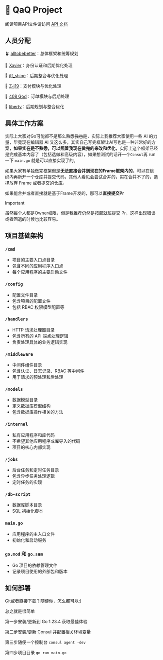 # 🚀 QaQ Project

阅读项目API文件请访问 [API 文档](https://github.com/QaQTeam/Frame/blob/main/api.md)

## 人员分配

🪴 [alltobebetter](https://github.com/alltobebetter)：总体框架和统筹规划

🍄 [Xavier](https://github.com/Xavier-Tse)：身份认证和后期优化处理

🌟 [jtf_shine](https://github.com/jyfct356)：后期整合与优化处理

🍋 [Z-j19](https://github.com/Z-j19)：支付模块与优化处理

🥑 [408 God](https://github.com//NEUFFFYK)：订单模块与后期处理

🌿 [liberty](https://github.com/liberty0722)：后期规划与整合优化

## 具体工作方案

实际上大家对Go可能都不是那么熟悉~~我也是~~，实际上我推荐大家使用一些 AI 的力量，毕竟现在编辑器 AI 又这么多，其实自己写完框架让AI写也是一种非常好的方案，**如果实在是不熟悉，可以照着我现在做完的来改和优化**，实际上这个框架已经是完成基本内容了（包括选做和高级内容），如果想测试的话开一个`Consul`再 run 一下 `main.go` 就是可以直接实现了的。

如果大家有单独做完框架但是**无法直接合并到现在的Frame框架内的**，可以在组织内再新开一个仓库并提交代码，其他人看见会尝试合并的，实在合并不了的，选择放弃 Frame 或者提交的仓库。

如果能合并或者直接就是基于Frame开发的，那可以**直接提交Pr**

> [!IMPORTANT]
> 虽然每个人都是Owner权限，但是我推荐仍然是按部就班提交 Pr，这样出现错误或者回退的时候也比较容易。

## 项目基础架构

### `/cmd`
- 项目的主要入口点目录
- 包含不同的应用程序入口点
- 每个应用程序的主要启动文件

### `/config`
- 配置文件目录
- 包含项目的配置文件
- 包括 RBAC 权限模型配置等

### `/handlers`
- HTTP 请求处理器目录
- 包含所有的 API 端点处理逻辑
- 负责处理具体的业务逻辑实现

### `/middleware`
- 中间件组件目录
- 包含认证、日志记录、RBAC 等中间件
- 用于请求的预处理和后处理

### `/models`
- 数据模型目录
- 定义数据库模型结构
- 包含数据库操作相关的方法

### `/internal`
- 私有应用程序和库代码
- 不希望其他应用程序或库导入的代码
- 项目的核心内部实现

### `/jobs`
- 后台任务和定时任务目录
- 包含异步任务处理逻辑
- 定时任务的实现

### `/db-script`
- 数据库脚本目录
- SQL 初始化脚本

### `main.go`
- 应用程序的主入口文件
- 初始化和启动服务

### `go.mod` 和 `go.sum`
- Go 项目的依赖管理文件
- 记录项目使用的外部包和版本

## 如何部署

Git或者直接下载？随便你，怎么都可以:)

总之就是很简单

第一步安装/更新到 Go 1.23.4 获取最佳体验

第二步安装/更新 Consul 并配置相关环境变量

第三步随便一个控制台 `consul agent -dev`

第四步项目目录 `go run main.go`
